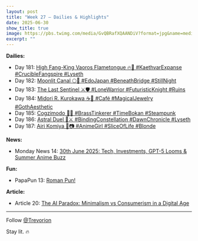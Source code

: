 ```yaml
---
layout: post
title: "Week 27 – Dailies & Highlights"
date: 2025-06-30
show_title: true
image: https://pbs.twimg.com/media/GvQBRafXQAANDiV?format=jpg&name=medium
excerpt: ""
---
```



**Dailies:**  
- Day 181: [High Fang-King Vaoros Flametongue 🔥🐉 #KaethvarExpanse #CrucibleFangspire #Lyseth](https://x.com/Trevorion/status/1939729495025467802)
- Day 182: [Moonlit Canal 🌕🍃 #EdoJapan #BeneathBridge #StillNight](https://x.com/Trevorion/status/1939987745511755938)
- Day 183: [The Last Sentinel ⚔️🛡️ #LoneWarrior #FuturisticKnight #Ruins](https://x.com/Trevorion/status/1940476193763135550)
- Day 184: [Midori R. Kurokawa ☕💎 #Café #MagicalJewelry #GothAesthetic](https://x.com/Trevorion/status/1940869374170354126)
- Day 185: [Cogzimodo 🔔🤖 #BrassTinkerer #TimeBokan #Steampunk](https://x.com/Trevorion/status/1941190506903732457)
- Day 186: [Astral Duel 🌌⚔️ #BindingConstellation #DawnChronicle #Lyseth](https://x.com/Trevorion/status/1941550772149420400)
- Day 187: [Airi Komiya 🌸📷 #AnimeGirl #SliceOfLife #Blonde](https://x.com/Trevorion/status/1941927137247645787)

**News:**  
- Monday News 14: [30th June 2025: Tech, Investments, GPT-5 Looms & Summer Anime Buzz](https://x.com/Trevorion/status/1939540521996697981)

**Fun:**  
- PapaPun 13: [Roman Pun!](https://x.com/Trevorion/status/1941943115151016421)

**Article:**  
- Article 20: [The AI Paradox: Minimalism vs Consumerism in a Digital Age](https://x.com/Trevorion/status/1940428625616027921)

---
Follow [@Trevorion](https://x.com/Trevorion)

Stay lit. 🔥

